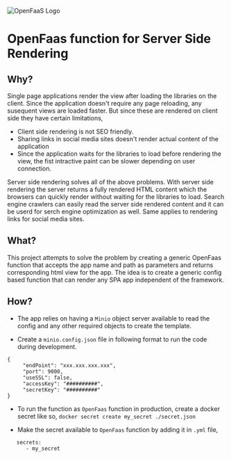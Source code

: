 ![OpenFaaS Logo](https://blog.alexellis.io/content/images/2017/08/faas_side.png)

# OpenFaas function for Server Side Rendering

## Why?
Single page applications render the view after loading the libraries on the client. Since the application doesn't require any page reloading, any susequent views are loaded faster. But since these are rendered on client side they have certain limitations, 
* Client side rendering is not SEO friendly.
* Sharing links in social media sites doesn't render actual content of the application
* Since the application waits for the libraries to load before rendering the view, the fist intractive paint can be slower depending on user connection. 

Server side rendering solves all of the above problems. With server side rendering the server returns a fully rendered HTML content which the browsers can quickly render without waiting for the libraries to load.  Search engine crawlers can easily read the server side rendered content and it can be userd for serch engine optimization as well.  Same applies to rendering links for social media sites. 

## What?
This project attempts to solve the problem by creating a generic OpenFaas function that accepts the app name and path as parameters and returns corresponding html view for the app.  The idea is to create a generic config based function that can render any SPA app independent of the framework. 

## How?
* The app relies on having a `Minio` object server available to read the config and any other required objects to create the template. 
-   Create a `minio.config.json` file in following format to run the code during development.

```
{
     "endPoint": "xxx.xxx.xxx.xxx",
     "port": 9000,
     "useSSL": false,
     "accessKey": "##########",
     "secretKey": "##########"
}
```

-   To run the function as `OpenFaas` function in production, create a docker secret like so,
    `docker secret create my_secret ./secret.json`

*   Make the secret available to `OpenFaas` function by adding it in `.yml` file,

```
   secrets:
      - my_secret
```
